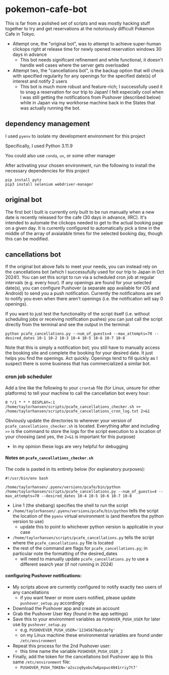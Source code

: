 # pokemon-cafe-bot

This is far from a polished set of scripts and was mostly hacking stuff together to try and get reservations at the notoriously difficult Pokemon Cafe in Tokyo.
* Attempt one, the "original bot", was to attempt to achieve super-human clickops right at release time for newly opened reservation windows 30 days in advance
    * This bot needs significant refinement and while functional, it doesn't handle well cases where the server gets overloaded
* Attempt two, the "cancellations bot", is the backup option that will check with specified regularity for any openings for the specified date(s) of interest and notify 2 users
    * This bot is much more robust and feature-rich; I successfully used it to snag a reservation for our trip to Japan! I felt especially cool when I was still getting the notifications from Pushover (described below) while in Japan via my workhorse machine back in the States that was actually running the bot.

## dependency management

I used `pyenv` to isolate my development environment for this project

Specifically, I used Python 3.11.9

You could also use `conda`, `uv`, or some other manager

After activating your chosen environment, run the following to install the necessary dependencies for this project
```
pip install pytz
pip3 install selenium webdriver-manager
```

## original bot
The first bot I built is currently only built to be run manually when a new date is recently released for the cafe (30 days in advance, IIRC). It's intended to automate the clickops needed to get to the actual booking page on a given day. It is currently configured to automatically pick a time in the middle of the array of avaialable times for the selected booking day, though this can be modified.

## cancellations bot

If the original bot above fails to meet your needs, you can instead rely on the cancellations bot (which I successufully used for our trip to Japan in Oct 2024!). You can set this script to run via a scheduled cron job at regular intervals (e.g. every hour). If any openings are found for your selected date(s), you can configure Pushover (a separate app available for iOS and Android) to send you a push notification. Currently the notificaitons are set to notify you even when there aren't openings (i.e. the notification will say 0 openings).

If you want to just test the functionality of the script itself (i.e. without scheduling jobs or receiving notification pushes) you can just call the script directly from the terminal and see the output in the terminal:
```
python pcafe_cancellations.py --num_of_guests=4 --max_attempts=70 --desired_dates 10-1 10-2 10-3 10-4 10-5 10-6 10-7 10-8
```

Note that this is simply a notification bot; you still have to manually access the booking site and complete the booking for your desired date. It just helps you find the openings. Act quickly. Openings tend to fill quickly as I suspect there is some business that has commercialized a similar bot.

### cron job scheduler

Add a line like the following to your `crontab` file (for Linux, unsure for other platforms) to tell your machine to call the cancellation bot every hour:
```
0 */1 * * * DISPLAY=:1 /home/taylorhansen/scripts/pcafe_cancellations_checker.sh >> /home/taylorhansen/scripts/pcafe_cancellations_cron_log.txt 2>&1
```
Obviously update the directories to wherever your version of `pcafe_cancellations_checker.sh` is located. Everything after and including `>>` is the command to store the logs for the script execution to a location of your choosing (and yes, the `2>&1` is important for this purpose)
* In my opinion these logs are very helpful for debugging

#### Notes on `pcafe_cancellations_checker.sh`
The code is pasted in its entirety below (for explanatory purposes):
```
#!/usr/bin/env bash

/home/taylorhansen/.pyenv/versions/pcafe/bin/python /home/taylorhansen/scripts/pcafe_cancellations.py --num_of_guests=4 --max_attempts=70 --desired_dates 10-4 10-5 10-6 10-7 10-8
```

* Line 1 (the shebang) specifies the shell to run the script
* `/home/taylorhansen/.pyenv/versions/pcafe/bin/python` tells the script the location of the `pyenv` virtual environment is (and therefore the python version to use)
    * update this to point to whichever python version is applicable in your case
* `/home/taylorhansen/scripts/pcafe_cancellations.py` tells the script where the `pcafe_cancellations.py` file is located
* the rest of the command are flags for `pcafe_cancellations.py`; in particular note the formatting of the desired_dates
    * will need to manually update `pcafe_cancellations.py` to use a different search year (if not running in 2024)

#### configuring Pushover notifications:
* My scripts above are currently configured to notify exactly two users of any cancellations
    * if you want fewer or more users notified, please update `pushover_setup.py` accordingly
* Download the Pushover app and create an account
* Grab the Pushover User Key (found in the app settings)
* Save this to your environment variables as `PUSHOVER_PUSH_USER` for later use by `pushover_setup.py`
    * e.g. `PUSHOVEVER_PUSH_USER='12345678abcdefg'`
    * on my Linux machine these environmental variables are found under `/etc/environment`
* Repeat this process for the 2nd Pushover user:
    * this time name the variable `PUSHOVER_PUSH_USER_2`
* Finally, add the token for the cancellations bot Pushover app to this same `/etc/environment` file:
    * `PUSHOVER_PUSH_TOKEN='a2sczq9yobu7w6pxpuc4941rriy7t7'`
